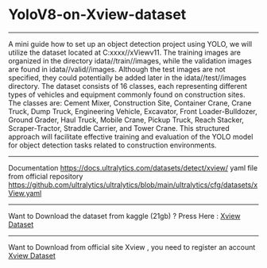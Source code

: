 # YoloV8-on-Xview-dataset
___________________________________________________________________________
A mini guide how to set up an object detection project using YOLO, we will utilize the dataset located at C:xxxx//xViewv11. 
The training images are organized in the directory idata//train//images, while the validation images are found in idata//valid//images. 
Although the test images are not specified, they could potentially be added later in the idata//test//images directory. The dataset consists of 16 classes, 
each representing different types of vehicles and equipment commonly found on construction sites. 
The classes are: Cement Mixer, Construction Site, Container Crane, Crane Truck, Dump Truck, Engineering Vehicle, Excavator, Front Loader-Bulldozer,
Ground Grader, Haul Truck, Mobile Crane, Pickup Truck, Reach Stacker, Scraper-Tractor, Straddle Carrier, and Tower Crane. 
This structured approach will facilitate effective training and evaluation of the YOLO model for object detection tasks related to construction environments.
___________________________________________________________________________
Documentation https://docs.ultralytics.com/datasets/detect/xview/
yaml file from official repository https://github.com/ultralytics/ultralytics/blob/main/ultralytics/cfg/datasets/xView.yaml
___________________________________________________________________________
Want to Download the dataset from kaggle (21gb) ? Press Here : [Xview Dataset](https://www.kaggle.com/datasets/hassanmojab/xview-dataset)
___________________________________________________________________________
Want to Download from official site Xview , you need to register an account [Xview Dataset](https://challenge.xviewdataset.org/data-download)
